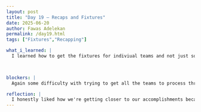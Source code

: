 ```yaml
---
layout: post
title: "Day 19 – Recaps and Fixtures"
date: 2025-06-20
author: Fawas Adelekan
permalink: /day19.html
tags: ["Fixtures","Recapping"]

what_i_learned: |
  I learned how to get the fixtures for indiviual teams and not just soley one team. Solved getting the fixture id for multiple matches not just a signular match. Recaping what we did within our team this week which was helpful in preparing for the synopsium. Learned about how f-strings work, understanding more within the project code we're doing. Now we're prepraring how machine learning will be used when it comes to preparing the information that's being stored.

  

blockers: |
  Again some difficulty with trying to get all the teams to process through in the code

reflection: |
  I honestly liked how we're getting closer to our accomplishments because it shows the growth we made so far. Bringing everything together helps with being able to figure out how we plan our next steps accordingly. When it comes to the project its a team builder which I enjoy as we can all learn from each other. Overall this week was good and the addition of the new teacher was exciting as we continue to venture in this program.
---
```

